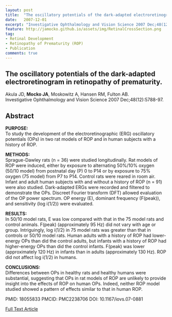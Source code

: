 ```yaml
---
layout: post
title:  "The oscillatory potentials of the dark-adapted electroretinogram in retinopathy of prematurity."
date:   2007-12-01
excerpt: "Investigative Ophthalmology and Vision Science 2007 Dec;48(12):5788-97."
feature: http://jamocko.github.io/assets/img/RetinalCrossSection.png
tag:
- Retinal Development
- Retinopathy of Prematurity (ROP)
- Publication
comments: true
---
```


## The oscillatory potentials of the dark-adapted electroretinogram in retinopathy of prematurity.
Akula JD, **Mocko JA**, Moskowitz A, Hansen RM, Fulton AB.  
Investigative Ophthalmology and Vision Science 2007 Dec;48(12):5788-97.

## Abstract
**PURPOSE:**  
To study the development of the electroretinographic (ERG) oscillatory potentials (OPs) in two rat models of ROP and in human subjects with a history of ROP.

**METHODS:**  
Sprague-Dawley rats (n = 36) were studied longitudinally. Rat models of ROP were induced, either by exposure to alternating 50%/10% oxygen (50/10 model) from postnatal day (P) 0 to P14 or by exposure to 75% oxygen (75 model) from P7 to P14. Control rats were reared in room air. Infant and adult human subjects with and without a history of ROP (n = 91) were also studied. Dark-adapted ERGs were recorded and filtered to demonstrate the OPs. Discreet Fourier transform (DFT) allowed evaluation of the OP power spectrum. OP energy (E), dominant frequency (F(peak)), and sensitivity (log i(1/2)) were evaluated.

**RESULTS:**  
In 50/10 model rats, E was low compared with that in the 75 model rats and control animals. F(peak) (approximately 95 Hz) did not vary with age or group. Intriguingly, log i(1/2) in 75 model rats was greater than that in controls or 50/10 model rats. Human adults with a history of ROP had lower-energy OPs than did the control adults, but infants with a history of ROP had higher-energy OPs than did the control infants. F(peak) was lower (approximately 120 Hz) in infants than in adults (approximately 130 Hz). ROP did not affect log i(1/2) in humans.

**CONCLUSIONS:**  
Differences between OPs in healthy rats and healthy humans were substantial, suggesting that OPs in rat models of ROP are unlikely to provide insight into the effects of ROP on human OPs. Indeed, neither ROP model studied showed a pattern of effects similar to that in human ROP.

PMID: 18055833 PMCID: PMC2238706 DOI: 10.1167/iovs.07-0881

<a href="https://www.ncbi.nlm.nih.gov/pmc/articles/PMC2238706/" class="btn btn-info">Full Text Article</a>
